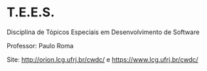 # T.E.E.S.
Disciplina de Tópicos Especiais em Desenvolvimento de Software

Professor: Paulo Roma

Site: http://orion.lcg.ufrj.br/cwdc/ e https://www.lcg.ufrj.br/cwdc/
